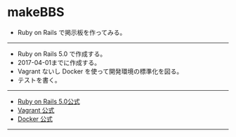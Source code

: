 makeBBS
=======

- Ruby on Rails で掲示板を作ってみる。

---

- Ruby on Rails 5.0 で作成する。
- 2017-04-01までに作成する。
- Vagrant ないし Docker を使って開発環境の標準化を図る。
- テストを書く。

---

- [Ruby on Rails 5.0公式](http://railsguides.jp/5_0_release_notes.html)
- [Vagrant 公式](https://www.vagrantup.com/)
- [Docker 公式](https://www.docker.com/)

---
